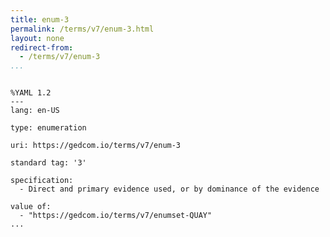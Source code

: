 ```yaml
---
title: enum-3
permalink: /terms/v7/enum-3.html
layout: none
redirect-from:
  - /terms/v7/enum-3
...
```


```

%YAML 1.2
---
lang: en-US

type: enumeration

uri: https://gedcom.io/terms/v7/enum-3

standard tag: '3'

specification:
  - Direct and primary evidence used, or by dominance of the evidence

value of:
  - "https://gedcom.io/terms/v7/enumset-QUAY"
...

```
